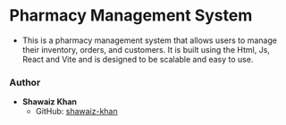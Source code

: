 # Pharmacy Management System

- This is a pharmacy management system that allows users to manage their inventory, orders, and customers. It is built using the Html, Js, React and Vite and is designed to be scalable and easy to use.

### Author

- **Shawaiz Khan**
  - GitHub: [shawaiz-khan](https://github.com/shawaiz-khan)
